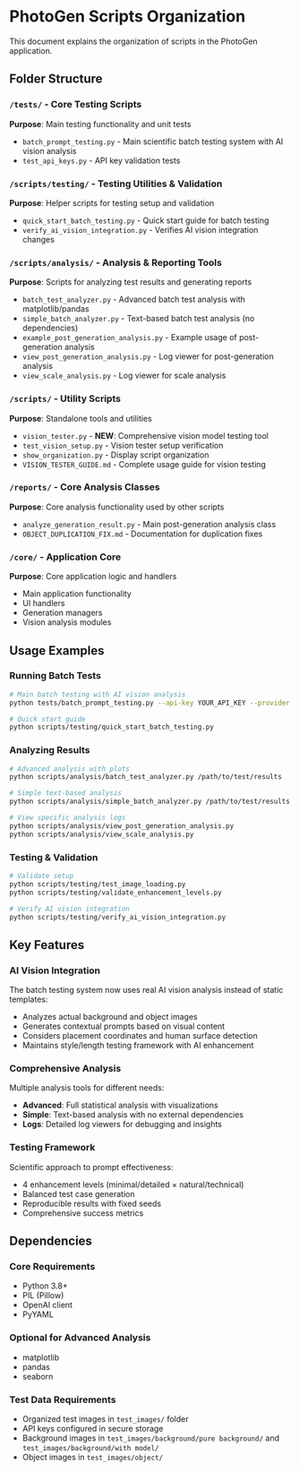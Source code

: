 # PhotoGen Scripts Organization

This document explains the organization of scripts in the PhotoGen application.

## Folder Structure

### `/tests/` - Core Testing Scripts
**Purpose**: Main testing functionality and unit tests
- `batch_prompt_testing.py` - Main scientific batch testing system with AI vision analysis
- `test_api_keys.py` - API key validation tests

### `/scripts/testing/` - Testing Utilities & Validation
**Purpose**: Helper scripts for testing setup and validation
- `quick_start_batch_testing.py` - Quick start guide for batch testing
- `verify_ai_vision_integration.py` - Verifies AI vision integration changes

### `/scripts/analysis/` - Analysis & Reporting Tools
**Purpose**: Scripts for analyzing test results and generating reports
- `batch_test_analyzer.py` - Advanced batch test analysis with matplotlib/pandas
- `simple_batch_analyzer.py` - Text-based batch test analysis (no dependencies)
- `example_post_generation_analysis.py` - Example usage of post-generation analysis
- `view_post_generation_analysis.py` - Log viewer for post-generation analysis
- `view_scale_analysis.py` - Log viewer for scale analysis

### `/scripts/` - Utility Scripts
**Purpose**: Standalone tools and utilities
- `vision_tester.py` - **NEW**: Comprehensive vision model testing tool
- `test_vision_setup.py` - Vision tester setup verification
- `show_organization.py` - Display script organization
- `VISION_TESTER_GUIDE.md` - Complete usage guide for vision testing

### `/reports/` - Core Analysis Classes
**Purpose**: Core analysis functionality used by other scripts
- `analyze_generation_result.py` - Main post-generation analysis class
- `OBJECT_DUPLICATION_FIX.md` - Documentation for duplication fixes

### `/core/` - Application Core
**Purpose**: Core application logic and handlers
- Main application functionality
- UI handlers
- Generation managers
- Vision analysis modules

## Usage Examples

### Running Batch Tests
```bash
# Main batch testing with AI vision analysis
python tests/batch_prompt_testing.py --api-key YOUR_API_KEY --provider bfl

# Quick start guide
python scripts/testing/quick_start_batch_testing.py
```

### Analyzing Results
```bash
# Advanced analysis with plots
python scripts/analysis/batch_test_analyzer.py /path/to/test/results

# Simple text-based analysis
python scripts/analysis/simple_batch_analyzer.py /path/to/test/results

# View specific analysis logs
python scripts/analysis/view_post_generation_analysis.py
python scripts/analysis/view_scale_analysis.py
```

### Testing & Validation
```bash
# Validate setup
python scripts/testing/test_image_loading.py
python scripts/testing/validate_enhancement_levels.py

# Verify AI vision integration
python scripts/testing/verify_ai_vision_integration.py
```

## Key Features

### AI Vision Integration
The batch testing system now uses real AI vision analysis instead of static templates:
- Analyzes actual background and object images
- Generates contextual prompts based on visual content
- Considers placement coordinates and human surface detection
- Maintains style/length testing framework with AI enhancement

### Comprehensive Analysis
Multiple analysis tools for different needs:
- **Advanced**: Full statistical analysis with visualizations
- **Simple**: Text-based analysis with no external dependencies
- **Logs**: Detailed log viewers for debugging and insights

### Testing Framework
Scientific approach to prompt effectiveness:
- 4 enhancement levels (minimal/detailed × natural/technical)
- Balanced test case generation
- Reproducible results with fixed seeds
- Comprehensive success metrics

## Dependencies

### Core Requirements
- Python 3.8+
- PIL (Pillow)
- OpenAI client
- PyYAML

### Optional for Advanced Analysis
- matplotlib
- pandas
- seaborn

### Test Data Requirements
- Organized test images in `test_images/` folder
- API keys configured in secure storage
- Background images in `test_images/background/pure background/` and `test_images/background/with model/`
- Object images in `test_images/object/`
